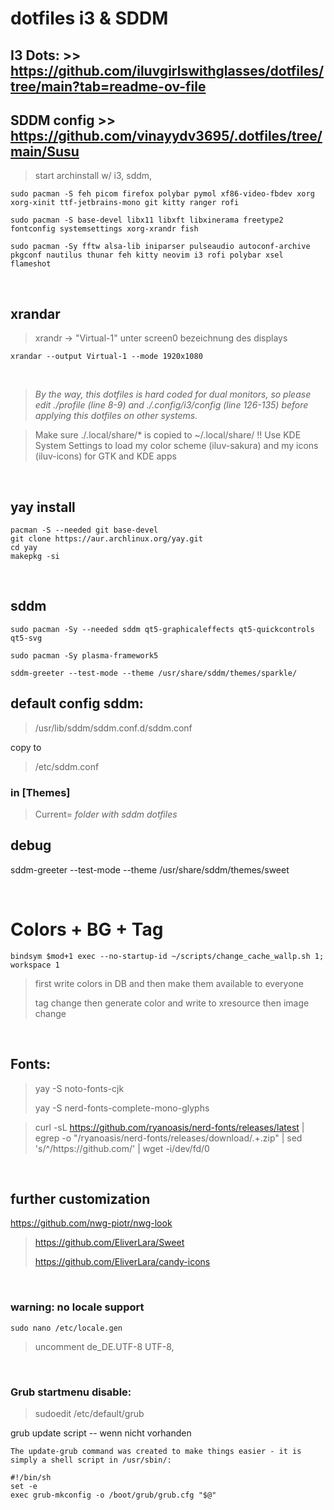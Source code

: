# dotfiles i3 & SDDM

## I3 Dots: >> https://github.com/iluvgirlswithglasses/dotfiles/tree/main?tab=readme-ov-file
## SDDM config >> https://github.com/vinayydv3695/.dotfiles/tree/main/Susu


> start archinstall w/ i3, sddm,
```
sudo pacman -S feh picom firefox polybar pymol xf86-video-fbdev xorg xorg-xinit ttf-jetbrains-mono git kitty ranger rofi
```
```
sudo pacman -S base-devel libx11 libxft libxinerama freetype2 fontconfig systemsettings xorg-xrandr fish
```
```
sudo pacman -Sy fftw alsa-lib iniparser pulseaudio autoconf-archive pkgconf nautilus thunar feh kitty neovim i3 rofi polybar xsel flameshot
```

$~~$

## xrandar 
>xrandr -> "Virtual-1" unter screen0 bezeichnung des displays
```
xrandar --output Virtual-1 --mode 1920x1080
```

$~~$

> *By the way, this dotfiles is hard coded for dual monitors, so please edit ./profile (line 8-9) and ./.config/i3/config (line 126-135) before applying this dotfiles on other systems.*

> Make sure ./.local/share/* is copied to ~/.local/share/
> !! Use KDE System Settings to load my color scheme (iluv-sakura) and my icons (iluv-icons) for GTK and KDE apps

$~~$

## yay install

```
pacman -S --needed git base-devel
git clone https://aur.archlinux.org/yay.git
cd yay
makepkg -si
```

$~~$

## sddm
```
sudo pacman -Sy --needed sddm qt5-graphicaleffects qt5-quickcontrols qt5-svg
```
```
sudo pacman -Sy plasma-framework5
```
```
sddm-greeter --test-mode --theme /usr/share/sddm/themes/sparkle/
```

## default config sddm:
> /usr/lib/sddm/sddm.conf.d/sddm.conf
> 
copy to 

> /etc/sddm.conf
> 

### in [Themes]
>Current= *folder with sddm dotfiles*

## debug
sddm-greeter --test-mode --theme /usr/share/sddm/themes/sweet

$~~$

# Colors + BG + Tag
```
bindsym $mod+1 exec --no-startup-id ~/scripts/change_cache_wallp.sh 1; workspace 1
```
>first write colors in DB and then make them available to everyone
>
>tag change then generate color and write to xresource then image change

$~~$

## Fonts:
> yay -S noto-fonts-cjk
> 
> yay -S nerd-fonts-complete-mono-glyphs

> curl -sL https://github.com/ryanoasis/nerd-fonts/releases/latest | egrep -o "/ryanoasis/nerd-fonts/releases/download/.+\.zip" | sed 's/^/https:\/\/github.com/' | wget -i/dev/fd/0

$~~$

## further customization
https://github.com/nwg-piotr/nwg-look

> https://github.com/EliverLara/Sweet
>
> https://github.com/EliverLara/candy-icons

$~~$

### warning: no locale support
```sudo nano /etc/locale.gen```
>uncomment de_DE.UTF-8 UTF-8,

$~~$

### Grub startmenu disable:

>sudoedit /etc/default/grub

grub update script -- wenn nicht vorhanden
```
The update-grub command was created to make things easier - it is simply a shell script in /usr/sbin/:
```

```
#!/bin/sh
set -e
exec grub-mkconfig -o /boot/grub/grub.cfg "$@"
```
